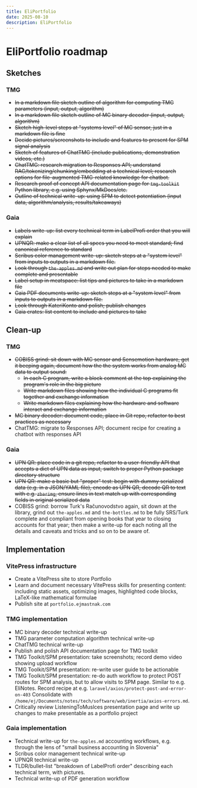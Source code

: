 ```yaml
---
title: EliPortfolio
date: 2025-08-10
description: EliPortfolio
---
```


# EliPortfolio roadmap

## Sketches

### TMG

- ~~In a markdown file sketch outline of algorithm for computing TMG parameters (input, output, algorithm)~~
- ~~In a markdown file sketch outline of MC binary decoder (input, output, algorithm)~~
- ~~Sketch high-level steps at "systems level" of MC sensor, just in a markdown file is fine~~
- ~~Decide pictures/screenshots to include and features to present for SPM signal analysis~~
- ~~Sketch of features of ChatTMG (include publications, demonstration videos, etc.)~~
- ~~ChatTMG: research migration to Responses API; understand RAG/tokenizing/chunking/embedding at a technical level; research options for file-augmented TMG-related knowledge for chatbot.~~
- ~~Research proof of concept API documentation page for `tmg-toolkit` Python library, e.g. using Sphynx/MkDocs/etc.~~
- ~~Outline of technical write-up: using SPM to detect potentiation (input data, algorithm/analysis, results/takeaways)~~

### Gaia

- ~~Labels write-up: list every technical term in LabelProfi order that you will explain~~
- ~~UPNQR: make a clear list of all specs you need to meet standard; find canonical reference to standard~~
- ~~Scribus color management write-up: sketch steps at a "system level" from inputs to outputs in a markdown file.~~
- ~~Look through `the-apples.md` and write out plan for steps needed to make complete and presentable~~
- ~~Label setup in meatspace: list tips and pictures to take in a markdown file~~
- ~~Gaia PDF documents write-up: sketch steps at a "system level" from inputs to outputs in a markdown file.~~
- ~~Look through KateriKonto and polish; publish changes~~
- ~~Gaia crates: list content to include and pictures to take~~

## Clean-up

### TMG

- ~~COBISS grind: sit down with MC sensor and Sensemotion hardware, get it beeping again, document how the the system works from analog MC data to output sound:~~
  - ~~In each C program, write a block comment at the top explaining the program's role in the big picture~~
  - ~~Write markdown files showing how the individual C programs fit together and exchange information~~
  - ~~Write markdown files explaining how the hardware and software interact and exchange information~~
- ~~MC binary decoder: document code, place in Git repo, refactor to best practices as necessary~~
- ChatTMG: migrate to Responses API; document recipe for creating a chatbot with responses API

### Gaia

- ~~UPN QR: place code in a git repo, refactor to a user-friendly API that accepts a dict of UPN data as input, switch to proper Python package directory structure~~
- ~~UPN QR: make a basic but "proper" test: begin with dummy serialized data (e.g. in a JSON/YAML file), encode as UPN QR, decode QR to text with e.g. `zbarimg`, ensure lines in text match up with corresponding fields in original serialized data~~
- COBISS grind: borrow Turk's Računovodstvo again, sit down at the library, grind out `the-apples.md` and `the-bottles.md` to be fully SRS/Turk complete and compliant from opening books that year to closing accounts for that year; then make a write-up for each noting all the details and caveats and tricks and so on to be aware of.

## Implementation

### VitePress infrastructure

- Create a VitePress site to store Portfolio
- Learn and document necessary VitePress skills for presenting content: including static assets, optimizing images, highlighted code blocks, LaTeX-like mathematical formulae
- Publish site at `portfolio.ejmastnak.com`

### TMG implementation

- MC binary decoder technical write-up
- TMG parameter computation algorithm technical write-up
- ChatTMG technical write-up
- Publish and polish API documentation page for TMG toolkit
- TMG Toolkit/SPM presentation: take screenshots; record demo video showing upload workflow
- TMG Toolkit/SPM presentation: re-write user guide to be actionable
- TMG Toolkit/SPM presentation: re-do auth workflow to protect POST routes for SPM analysis, but to allow visits to SPM page. Similar to e.g. EliNotes. Record recipe at e.g. `laravel/axios/protect-post-and-error-on-403`
  Consolidate with `/home/ej/Documents/notes/tech/software/web/inertia/axios-errors.md`.
- Critically review ListeningToMuslces presentation page and write up changes to make presentable as a portfolio project

### Gaia implementation

- Technical write-up for `the-apples.md` accounting workflows, e.g. through the lens of "small business accounting in Slovenia"
- Scribus color management technical write-up
- UPNQR technical write-up
- TLDR/bullet-list "breakdown of LabelProfi order" describing each technical term, with pictures.
- Technical write-up of PDF generation workflow
